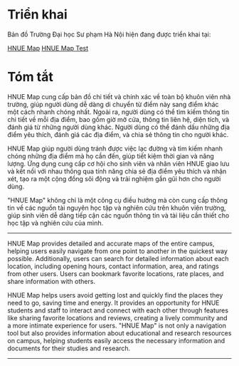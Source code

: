 # Triển khai

Bản đồ Trường Đại học Sư phạm Hà Nội hiện đang được triển khai tại:

[HNUE Map](https://hnuemapforyou.netlify.app/)
[HNUE Map Test](https://hnuemaptest.netlify.app/)

# Tóm tắt

HNUE Map cung cấp bản đồ chi tiết và chính xác về toàn bộ khuôn viên nhà trường, giúp người dùng dễ dàng di chuyển từ điểm này sang điểm khác một cách nhanh chóng nhất. Ngoài ra, người dùng có thể tìm kiếm thông tin chi tiết về mỗi địa điểm, bao gồm giờ mở cửa, thông tin liên hệ, diện tích, và đánh giá từ những người dùng khác. Người dùng có thể đánh dấu những địa điểm yêu thích, đánh giá các địa điểm, và chia sẻ thông tin cho người khác.

HNUE Map giúp người dùng tránh được việc lạc đường và tìm kiếm nhanh chóng những địa điểm mà họ cần đến, giúp tiết kiệm thời gian và năng lượng. Ứng dụng cung cấp cơ hội cho sinh viên và nhân viên HNUE giao lưu và kết nối với nhau thông qua tính năng chia sẻ địa điểm yêu thích và nhận xét, tạo ra một cộng đồng sôi động và trải nghiệm gần gũi hơn cho người dùng.

"HNUE Map" không chỉ là một công cụ điều hướng mà còn cung cấp thông tin về các nguồn tài nguyên học tập và nghiên cứu trên khuôn viên trường, giúp sinh viên dễ dàng tiếp cận các nguồn thông tin và tài liệu cần thiết cho học tập và nghiên cứu của mình.

---

HNUE Map provides detailed and accurate maps of the entire campus, helping users easily navigate from one point to another in the quickest way possible. Additionally, users can search for detailed information about each location, including opening hours, contact information, area, and ratings from other users. Users can bookmark favorite locations, rate places, and share information with others.

HNUE Map helps users avoid getting lost and quickly find the places they need to go, saving time and energy. It provides an opportunity for HNUE students and staff to interact and connect with each other through features like sharing favorite locations and reviews, creating a lively community and a more intimate experience for users. "HNUE Map" is not only a navigation tool but also provides information about educational and research resources on campus, helping students easily access the necessary information and documents for their studies and research.

---
